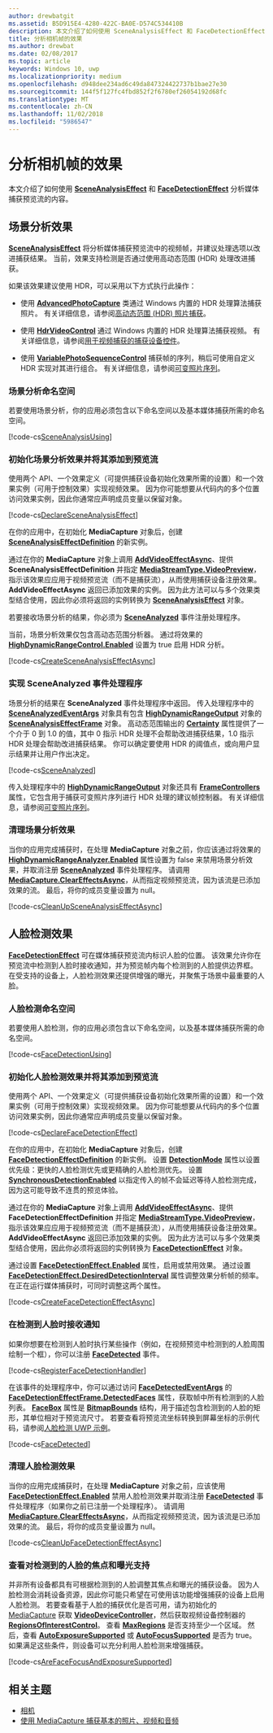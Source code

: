 ```yaml
---
author: drewbatgit
ms.assetid: B5D915E4-4280-422C-BA0E-D574C534410B
description: 本文介绍了如何使用 SceneAnalysisEffect 和 FaceDetectionEffect 分析媒体捕获预览流的内容。
title: 分析相机帧的效果
ms.author: drewbat
ms.date: 02/08/2017
ms.topic: article
keywords: Windows 10, uwp
ms.localizationpriority: medium
ms.openlocfilehash: d948dee234ad6c49da847324422737b1bae27e30
ms.sourcegitcommit: 144f5f127fc4fbd852f2f6780ef26054192d68fc
ms.translationtype: MT
ms.contentlocale: zh-CN
ms.lasthandoff: 11/02/2018
ms.locfileid: "5986547"
---
```

# <a name="effects-for-analyzing-camera-frames"></a>分析相机帧的效果



本文介绍了如何使用 [**SceneAnalysisEffect**](https://msdn.microsoft.com/library/windows/apps/dn948902) 和 [**FaceDetectionEffect**](https://msdn.microsoft.com/library/windows/apps/dn948776) 分析媒体捕获预览流的内容。

## <a name="scene-analysis-effect"></a>场景分析效果

[**SceneAnalysisEffect**](https://msdn.microsoft.com/library/windows/apps/dn948902) 将分析媒体捕获预览流中的视频帧，并建议处理选项以改进捕获结果。 当前，效果支持检测是否通过使用高动态范围 (HDR) 处理改进捕获。

如果该效果建议使用 HDR，可以采用以下方式执行此操作：

-   使用 [**AdvancedPhotoCapture**](https://msdn.microsoft.com/library/windows/apps/mt181386) 类通过 Windows 内置的 HDR 处理算法捕获照片。 有关详细信息，请参阅[高动态范围 (HDR) 照片捕获](high-dynamic-range-hdr-photo-capture.md)。

-   使用 [**HdrVideoControl**](https://msdn.microsoft.com/library/windows/apps/dn926680) 通过 Windows 内置的 HDR 处理算法捕获视频。 有关详细信息，请参阅[用于视频捕获的捕获设备控件](capture-device-controls-for-video-capture.md)。

-   使用 [**VariablePhotoSequenceControl**](https://msdn.microsoft.com/library/windows/apps/dn640573) 捕获帧的序列，稍后可使用自定义 HDR 实现对其进行组合。 有关详细信息，请参阅[可变照片序列](variable-photo-sequence.md)。

### <a name="scene-analysis-namespaces"></a>场景分析命名空间

若要使用场景分析，你的应用必须包含以下命名空间以及基本媒体捕获所需的命名空间。

[!code-cs[SceneAnalysisUsing](./code/BasicMediaCaptureWin10/cs/MainPage.xaml.cs#SnippetSceneAnalysisUsing)]

### <a name="initialize-the-scene-analysis-effect-and-add-it-to-the-preview-stream"></a>初始化场景分析效果并将其添加到预览流

使用两个 API、一个效果定义（可提供捕获设备初始化效果所需的设置）和一个效果实例（可用于控制效果）实现视频效果。 因为你可能想要从代码内的多个位置访问效果实例，因此你通常应声明成员变量以保留对象。

[!code-cs[DeclareSceneAnalysisEffect](./code/BasicMediaCaptureWin10/cs/MainPage.xaml.cs#SnippetDeclareSceneAnalysisEffect)]

在你的应用中，在初始化 **MediaCapture** 对象后，创建 [**SceneAnalysisEffectDefinition**](https://msdn.microsoft.com/library/windows/apps/dn948903) 的新实例。

通过在你的 **MediaCapture** 对象上调用 [**AddVideoEffectAsync**](https://msdn.microsoft.com/library/windows/apps/dn878035)、提供 **SceneAnalysisEffectDefinition** 并指定 [**MediaStreamType.VideoPreview**](https://msdn.microsoft.com/library/windows/apps/br226640)，指示该效果应应用于视频预览流（而不是捕获流），从而使用捕获设备注册效果。 **AddVideoEffectAsync** 返回已添加效果的实例。 因为此方法可以与多个效果类型结合使用，因此你必须将返回的实例转换为 [**SceneAnalysisEffect**](https://msdn.microsoft.com/library/windows/apps/dn948902) 对象。

若要接收场景分析的结果，你必须为 [**SceneAnalyzed**](https://msdn.microsoft.com/library/windows/apps/dn948920) 事件注册处理程序。

当前，场景分析效果仅包含高动态范围分析器。 通过将效果的 [**HighDynamicRangeControl.Enabled**](https://msdn.microsoft.com/library/windows/apps/dn948827) 设置为 true 启用 HDR 分析。

[!code-cs[CreateSceneAnalysisEffectAsync](./code/BasicMediaCaptureWin10/cs/MainPage.xaml.cs#SnippetCreateSceneAnalysisEffectAsync)]

### <a name="implement-the-sceneanalyzed-event-handler"></a>实现 SceneAnalyzed 事件处理程序

场景分析的结果在 **SceneAnalyzed** 事件处理程序中返回。 传入处理程序中的 [**SceneAnalyzedEventArgs**](https://msdn.microsoft.com/library/windows/apps/dn948922) 对象具有包含 [**HighDynamicRangeOutput**](https://msdn.microsoft.com/library/windows/apps/dn948830) 对象的 [**SceneAnalysisEffectFrame**](https://msdn.microsoft.com/library/windows/apps/dn948907) 对象。 高动态范围输出的 [**Certainty**](https://msdn.microsoft.com/library/windows/apps/dn948833) 属性提供了一个介于 0 到 1.0 的值，其中 0 指示 HDR 处理不会帮助改进捕获结果，1.0 指示 HDR 处理会帮助改进捕获结果。 你可以确定要使用 HDR 的阈值点，或向用户显示结果并让用户作出决定。

[!code-cs[SceneAnalyzed](./code/BasicMediaCaptureWin10/cs/MainPage.xaml.cs#SnippetSceneAnalyzed)]

传入处理程序中的 [**HighDynamicRangeOutput**](https://msdn.microsoft.com/library/windows/apps/dn948830) 对象还具有 [**FrameControllers**](https://msdn.microsoft.com/library/windows/apps/dn948834) 属性，它包含用于捕获可变照片序列进行 HDR 处理的建议帧控制器。 有关详细信息，请参阅[可变照片序列](variable-photo-sequence.md)。

### <a name="clean-up-the-scene-analysis-effect"></a>清理场景分析效果

当你的应用完成捕获时，在处理 **MediaCapture** 对象之前，你应该通过将效果的 [**HighDynamicRangeAnalyzer.Enabled**](https://msdn.microsoft.com/library/windows/apps/dn948827) 属性设置为 false 来禁用场景分析效果，并取消注册 [**SceneAnalyzed**](https://msdn.microsoft.com/library/windows/apps/dn948920) 事件处理程序。 请调用 [**MediaCapture.ClearEffectsAsync**](https://msdn.microsoft.com/library/windows/apps/br226592)，从而指定视频预览流，因为该流是已添加效果的流。 最后，将你的成员变量设置为 null。

[!code-cs[CleanUpSceneAnalysisEffectAsync](./code/BasicMediaCaptureWin10/cs/MainPage.xaml.cs#SnippetCleanUpSceneAnalysisEffectAsync)]

## <a name="face-detection-effect"></a>人脸检测效果

[**FaceDetectionEffect**](https://msdn.microsoft.com/library/windows/apps/dn948776) 可在媒体捕获预览流内标识人脸的位置。 该效果允许你在预览流中检测到人脸时接收通知，并为预览帧内每个检测到的人脸提供边界框。 在受支持的设备上，人脸检测效果还提供增强的曝光，并聚焦于场景中最重要的人脸。

### <a name="face-detection-namespaces"></a>人脸检测命名空间

若要使用人脸检测，你的应用必须包含以下命名空间，以及基本媒体捕获所需的命名空间。

[!code-cs[FaceDetectionUsing](./code/BasicMediaCaptureWin10/cs/MainPage.xaml.cs#SnippetFaceDetectionUsing)]

### <a name="initialize-the-face-detection-effect-and-add-it-to-the-preview-stream"></a>初始化人脸检测效果并将其添加到预览流

使用两个 API、一个效果定义（可提供捕获设备初始化效果所需的设置）和一个效果实例（可用于控制效果）实现视频效果。 因为你可能想要从代码内的多个位置访问效果实例，因此你通常应声明成员变量以保留对象。

[!code-cs[DeclareFaceDetectionEffect](./code/BasicMediaCaptureWin10/cs/MainPage.xaml.cs#SnippetDeclareFaceDetectionEffect)]

在你的应用中，在初始化 **MediaCapture** 对象后，创建 [**FaceDetectionEffectDefinition**](https://msdn.microsoft.com/library/windows/apps/dn948778) 的新实例。 设置 [**DetectionMode**](https://msdn.microsoft.com/library/windows/apps/dn948781) 属性以设置优先级：更快的人脸检测优先或更精确的人脸检测优先。 设置 [**SynchronousDetectionEnabled**](https://msdn.microsoft.com/library/windows/apps/dn948786) 以指定传入的帧不会延迟等待人脸检测完成，因为这可能导致不连贯的预览体验。

通过在你的 **MediaCapture** 对象上调用 [**AddVideoEffectAsync**](https://msdn.microsoft.com/library/windows/apps/dn878035)、提供 **FaceDetectionEffectDefinition** 并指定 [**MediaStreamType.VideoPreview**](https://msdn.microsoft.com/library/windows/apps/br226640)，指示该效果应应用于视频预览流（而不是捕获流），从而使用捕获设备注册效果。 **AddVideoEffectAsync** 返回已添加效果的实例。 因为此方法可以与多个效果类型结合使用，因此你必须将返回的实例转换为 [**FaceDetectionEffect**](https://msdn.microsoft.com/library/windows/apps/dn948776) 对象。

通过设置 [**FaceDetectionEffect.Enabled**](https://msdn.microsoft.com/library/windows/apps/dn948818) 属性，启用或禁用效果。 通过设置 [**FaceDetectionEffect.DesiredDetectionInterval**](https://msdn.microsoft.com/library/windows/apps/dn948814) 属性调整效果分析帧的频率。 在正在运行媒体捕获时，可同时调整这两个属性。

[!code-cs[CreateFaceDetectionEffectAsync](./code/BasicMediaCaptureWin10/cs/MainPage.xaml.cs#SnippetCreateFaceDetectionEffectAsync)]

### <a name="receive-notifications-when-faces-are-detected"></a>在检测到人脸时接收通知

如果你想要在检测到人脸时执行某些操作（例如，在视频预览中检测到的人脸周围绘制一个框），你可以注册 [**FaceDetected**](https://msdn.microsoft.com/library/windows/apps/dn948820) 事件。

[!code-cs[RegisterFaceDetectionHandler](./code/BasicMediaCaptureWin10/cs/MainPage.xaml.cs#SnippetRegisterFaceDetectionHandler)]

在该事件的处理程序中，你可以通过访问 [**FaceDetectedEventArgs**](https://msdn.microsoft.com/library/windows/apps/dn948774) 的 [**FaceDetectionEffectFrame.DetectedFaces**](https://msdn.microsoft.com/library/windows/apps/dn948792) 属性，获取帧中所有检测到的人脸列表。 [**FaceBox**](https://msdn.microsoft.com/library/windows/apps/dn974126) 属性是 [**BitmapBounds**](https://msdn.microsoft.com/library/windows/apps/br226169) 结构，用于描述包含检测到的人脸的矩形，其单位相对于预览流尺寸。 若要查看将预览流坐标转换到屏幕坐标的示例代码，请参阅[人脸检测 UWP 示例](http://go.microsoft.com/fwlink/?LinkId=619486)。

[!code-cs[FaceDetected](./code/BasicMediaCaptureWin10/cs/MainPage.xaml.cs#SnippetFaceDetected)]

### <a name="clean-up-the-face-detection-effect"></a>清理人脸检测效果

当你的应用完成捕获时，在处理 **MediaCapture** 对象之前，应该使用 [**FaceDetectionEffect.Enabled**](https://msdn.microsoft.com/library/windows/apps/dn948818) 禁用人脸检测效果并取消注册 [**FaceDetected**](https://msdn.microsoft.com/library/windows/apps/dn948820) 事件处理程序（如果你之前已注册一个处理程序）。 请调用 [**MediaCapture.ClearEffectsAsync**](https://msdn.microsoft.com/library/windows/apps/br226592)，从而指定视频预览流，因为该流是已添加效果的流。 最后，将你的成员变量设置为 null。

[!code-cs[CleanUpFaceDetectionEffectAsync](./code/BasicMediaCaptureWin10/cs/MainPage.xaml.cs#SnippetCleanUpFaceDetectionEffectAsync)]

### <a name="check-for-focus-and-exposure-support-for-detected-faces"></a>查看对检测到的人脸的焦点和曝光支持

并非所有设备都具有可根据检测到的人脸调整其焦点和曝光的捕获设备。 因为人脸检测会消耗设备资源，因此你可能只希望在可使用该功能增强捕获的设备上启用人脸检测。 若要查看基于人脸的捕获优化是否可用，请为初始化的 [MediaCapture](capture-photos-and-video-with-mediacapture.md) 获取 [**VideoDeviceController**](https://msdn.microsoft.com/library/windows/apps/br226825)，然后获取视频设备控制器的 [**RegionsOfInterestControl**](https://msdn.microsoft.com/library/windows/apps/dn279064)。 查看 [**MaxRegions**](https://msdn.microsoft.com/library/windows/apps/dn279069) 是否支持至少一个区域。 然后，查看 [**AutoExposureSupported**](https://msdn.microsoft.com/library/windows/apps/dn279065) 或 [**AutoFocusSupported**](https://msdn.microsoft.com/library/windows/apps/dn279066) 是否为 true。 如果满足这些条件，则设备可以充分利用人脸检测来增强捕获。

[!code-cs[AreFaceFocusAndExposureSupported](./code/BasicMediaCaptureWin10/cs/MainPage.xaml.cs#SnippetAreFaceFocusAndExposureSupported)]

## <a name="related-topics"></a>相关主题

* [相机](camera.md)
* [使用 MediaCapture 捕获基本的照片、视频和音频](basic-photo-video-and-audio-capture-with-MediaCapture.md)
 

 




